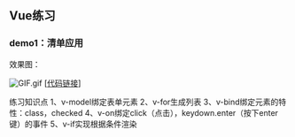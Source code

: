 ## Vue练习

### demo1：清单应用

效果图：

![GIF.gif](https://upload-images.jianshu.io/upload_images/11152416-bb8fb87b803d645e.gif?imageMogr2/auto-orient/strip)
[[代码链接](https://github.com/klmhly/Vue-Study/tree/master/1.%E6%B8%85%E5%8D%95)]

练习知识点
1、v-model绑定表单元素
2、v-for生成列表
3、v-bind绑定元素的特性：class，checked
4、v-on绑定click（点击），keydown.enter（按下enter键）的事件
5、v-if实现根据条件渲染